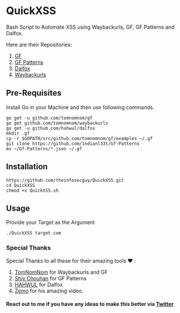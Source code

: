 # QuickXSS


Bash Script to Automate XSS using Waybackurls, GF, GF Patterns and Dalfox. 

Here are their Repositories:

1. [GF](https://github.com/tomnomnom/gf)
2. [GF Patterns](https://github.com/1ndianl33t/Gf-Patterns)
3. [Dalfox](https://github.com/hahwul/dalfox)
4. [Waybackurls](https://github.com/tomnomnom/waybackurls)


## Pre-Requisites

 Install Go in your Machine and then use following commands.

```
go get -u github.com/tomnomnom/gf
go get github.com/tomnomnom/waybackurls
go get -u github.com/hahwul/dalfox
mkdir .gf
cp -r $GOPATH/src/github.com/tomnomnom/gf/examples ~/.gf
git clone https://github.com/1ndianl33t/Gf-Patterns
mv ~/Gf-Patterns/*.json ~/.gf
```

## Installation

```
https://github.com/theinfosecguy/QuickXSS.git
cd QuickXSS
chmod +x QuickXSS.sh
```

## Usage 

Provide your Target as the Argument

```
./QuickXSS target.com
```

### Special Thanks

Special Thanks to all these for their amazing tools ❤ : 
1. [TomNomNom](https://twitter.com/tomnomnom/) for Waybackurls and GF
2. [Shiv Chouhan](https://twitter.com/1ndianl33t) for GF Patterns
3. [HAHWUL](https://twitter.com/hahwul) for Dalfox
4. [Zemo](https://www.youtube.com/watch?v=fVBvqy-7Ug0) for his amazing video.

#### React out to me if you have any ideas to make this better via [Twitter](https://twitter.com/g0t_rOoT_)
